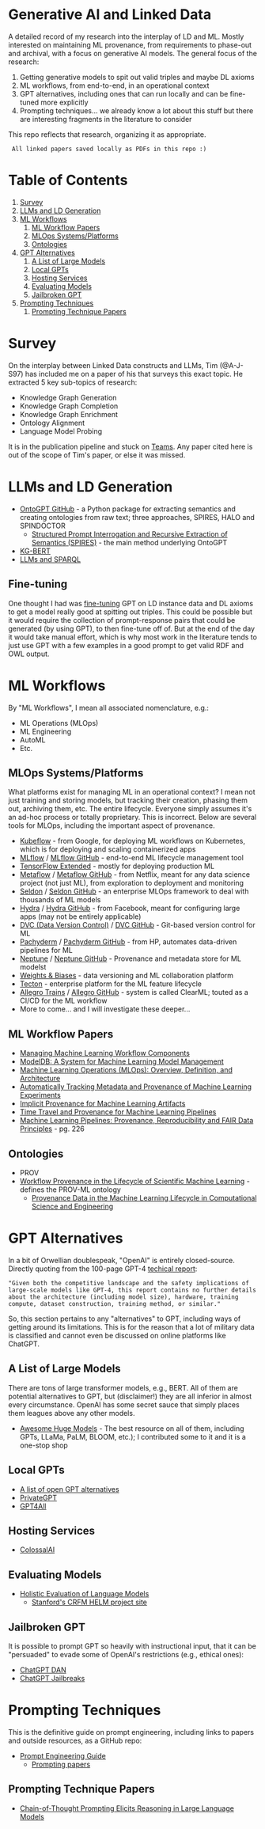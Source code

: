 # Generative AI and Linked Data
A detailed record of my research into the interplay of LD and ML. Mostly interested on maintaining ML provenance, from requirements to phase-out and archival, with a focus on generative AI models. The general focus of the research:

1. Getting generative models to spit out valid triples and maybe DL axioms
2. ML workflows, from end-to-end, in an operational context
3. GPT alternatives, including ones that can run locally and can be fine-tuned more explicitly
4. Prompting techniques... we already know a lot about this stuff but there are interesting fragments in the literature to consider

This repo reflects that research, organizing it as appropriate.

``` All linked papers saved locally as PDFs in this repo :)```

# Table of Contents
1. [Survey](#survey)
2. [LLMs and LD Generation](#llms-and-ld-generation)
3. [ML Workflows](#ml-workflows)
   1. [ML Workflow Papers](#ml-workflow-papers)
   2. [MLOps Systems/Platforms](#mlops-systemsplatforms)
   3. [Ontologies](#ontologies)
4. [GPT Alternatives](#gpt-alternatives)
   1. [A List of Large Models](#a-list-of-large-models)
   2. [Local GPTs](#local-gpts)
   3. [Hosting Services](#hosting-services)
   4. [Evaluating Models](#evaluating-models)
   5. [Jailbroken GPT](#jailbroken-gpt)
5. [Prompting Techniques](#prompting-techniques)
   1. [Prompting Technique Papers](#prompting-technique-papers)

# Survey
On the interplay between Linked Data constructs and LLMs, Tim (@A-J-S97) has included me on a paper of his that surveys this exact topic. He extracted 5 key sub-topics of research:

* Knowledge Graph Generation
* Knowledge Graph Completion
* Knowledge Graph Enrichment
* Ontology Alignment
* Language Model Probing

It is in the publication pipeline and stuck on [Teams](https://teams.microsoft.com/l/team/19%3a7FqwuyXS3frXY6m10sysSjMtKm_l4NRT55nyJw4nkzI1%40thread.tacv2/conversations?groupId=ba2b05c7-541b-4166-93dd-a25d355f20e7&tenantId=6931c963-07b7-4156-ab0e-35d1f79035b8). Any paper cited here is out of the scope of Tim's paper, or else it was missed. 

# LLMs and LD Generation
* [OntoGPT GitHub](https://github.com/monarch-initiative/ontogpt) - a Python package for extracting semantics and creating ontologies from raw text; three approaches, SPIRES, HALO and SPINDOCTOR
   * [Structured Prompt Interrogation and Recursive Extraction of Semantics (SPIRES)](papers/lms_and_ld/2304.02711.pdf) - the main method underlying OntoGPT
* [KG-BERT](https://github.com/yao8839836/kg-bert)
* [LLMs and SPARQL](https://www.wisecube.ai/blog/sparql-queries-gpts-and-large-language-models-where-are-we-currently/)

## Fine-tuning
One thought I had was [fine-tuning](https://platform.openai.com/docs/guides/fine-tuning/preparing-your-dataset) GPT on LD instance data and DL axioms to get a model really good at spitting out triples. This could be possible but it would require the collection of prompt-response pairs that could be generated (by using GPT), to then fine-tune off of. But at the end of the day it would take manual effort, which is why most work in the literature tends to just use GPT with a few examples in a good prompt to get valid RDF and OWL output.

# ML Workflows
By "ML Workflows", I mean all associated nomenclature, e.g.:

* ML Operations (MLOps)
* ML Engineering
* AutoML
* Etc.

## MLOps Systems/Platforms
What platforms exist for managing ML in an operational context? I mean not just training and storing models, but tracking their creation, phasing them out, archiving them, etc. The entire lifecycle. Everyone simply assumes it's an ad-hoc process or totally proprietary. This is incorrect. Below are several tools for MLOps, including the important aspect of provenance.

* [Kubeflow](https://www.kubeflow.org/) - from Google, for deploying ML workflows on Kubernetes, which is for deploying and scaling containerized apps
* [MLflow](https://mlflow.org/) / [MLflow GitHub](https://github.com/mlflow/mlflow) - end-to-end ML lifecycle management tool
* [TensorFlow Extended](https://www.tensorflow.org/tfx) - mostly for deploying production ML
* [Metaflow](https://metaflow.org/) / [Metaflow GitHub](https://github.com/Netflix/metaflow) - from Netflix, meant for any data science project (not just ML), from exploration to deployment and monitoring
* [Seldon](https://www.seldon.io/) / [Seldon GitHub](https://github.com/SeldonIO/seldon-core) - an enterprise MLOps framework to deal with thousands of ML models
* [Hydra](https://hydra.cc/docs/intro/) / [Hydra GitHub](https://github.com/facebookresearch/hydra) - from Facebook, meant for configuring large apps (may not be entirely applicable)
* [DVC (Data Version Control)](https://dvc.org/) / [DVC GitHub](https://github.com/iterative/dvc) - Git-based version control for ML 
* [Pachyderm](https://www.pachyderm.com/) / [Pachyderm GitHub](https://github.com/pachyderm/pachyderm) - from HP, automates data-driven pipelines for ML
* [Neptune](https://neptune.ai/) / [Neptune GitHub](https://github.com/neptune-ai) - Provenance and metadata store for ML modelst
* [Weights & Biases](https://wandb.ai/site) - data versioning and ML collaboration platform
* [Tecton](https://www.tecton.ai/) - enterprise platform for the ML feature lifecycle
* [Allegro Trains](https://clear.ml/) / [Allegro GitHub](https://github.com/allegroai/clearml) - system is called ClearML; touted as a CI/CD for the ML workflow
* More to come... and I will investigate these deeper...

## ML Workflow Papers
* [Managing Machine Learning Workflow Components](papers/ml_workflows/1912.05665.pdf)
* [ModelDB: A System for Machine Learning Model Management](papers/ml_workflows/2939502.2939516.pdf)
* [Machine Learning Operations (MLOps): Overview, Definition, and Architecture](papers/ml_workflows/mlops.pdf)
* [Automatically Tracking Metadata and Provenance of Machine Learning Experiments](papers/ml_workflows/automatically-tracking-metadata-and-provenance-of-machine-learning-experiments.pdf)
* [Implicit Provenance for Machine Learning Artifacts](papers/ml_workflows/provenance_mlsys20.pdf)
* [Time Travel and Provenance for Machine Learning Pipelines](papers/ml_workflows/opml20_paper_ormenisan.pdf)
* [Machine Learning Pipelines: Provenance, Reproducibility and FAIR Data Principles](papers/ml_workflows/provenance-and-annotation-of-data-and-processes-2021.pdf) - pg. 226

## Ontologies
* PROV
* [Workflow Provenance in the Lifecycle of Scientific Machine Learning](papers/ontologies/souza.pdf) - defines the PROV-ML ontology
   * [Provenance Data in the Machine Learning Lifecycle in Computational Science and Engineering](papers/ml_workflows/souza2019.pdf)

# GPT Alternatives
In a bit of Orwellian doublespeak, "OpenAI" is entirely closed-source. Directly quoting from the 100-page GPT-4 [techical report](papers/lms/2303.08774.pdf):

```"Given both the competitive landscape and the safety implications of large-scale models like GPT-4, this report contains no further details about the architecture (including model size), hardware, training compute, dataset construction, training method, or similar."```

So, this section pertains to any "alternatives" to GPT, including ways of getting around its limitations. This is for the reason that a lot of military data is classified and cannot even be discussed on online platforms like ChatGPT.

## A List of Large Models
There are tons of large transformer models, e.g., BERT. All of them are potential alternatives to GPT, but (disclaimer!) they are all inferior in almost every circumstance. OpenAI has some secret sauce that simply places them leagues above any other models.
* [Awesome Huge Models](https://github.com/zhengzangw/awesome-huge-models) - The best resource on all of them, including GPTs, LLaMa, PaLM, BLOOM, etc.); I contributed some to it and it is a one-stop shop

## Local GPTs
* [A list of open GPT alternatives](https://github.com/nichtdax/awesome-totally-open-chatgpt)
* [PrivateGPT](https://github.com/imartinez/privateGPT)
* [GPT4All](https://github.com/nomic-ai/gpt4all)

## Hosting Services
* [ColossalAI](https://github.com/hpcaitech/ColossalAI)

## Evaluating Models
* [Holistic Evaluation of Language Models](papers/lms/2211.09110.pdf)
  * [Stanford's CRFM HELM project site](https://crfm.stanford.edu/helm/v0.2.2/)

## Jailbroken GPT
It is possible to prompt GPT so heavily with instructional input, that it can be "persuaded" to evade some of OpenAI's restrictions (e.g., ethical ones):

* [ChatGPT DAN](https://gist.github.com/coolaj86/6f4f7b30129b0251f61fa7baaa881516)
* [ChatGPT Jailbreaks](https://github.com/0xk1h0/ChatGPT_DAN)

# Prompting Techniques
This is the definitive guide on prompt engineering, including links to papers and outside resources, as a GitHub repo:
* [Prompt Engineering Guide](https://github.com/dair-ai/Prompt-Engineering-Guide)
   * [Prompting papers](https://www.promptingguide.ai/papers)

## Prompting Technique Papers
* [Chain-of-Thought Prompting Elicits Reasoning in Large Language Models](papers/prompting/2201.11903.pdf)
